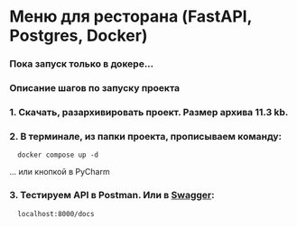 # Меню для ресторана (FastAPI, Postgres, Docker)

### Пока запуск только в докере...

### Описание шагов по запуску проекта

  ### 1. Скачать, разархивировать проект. Размер архива 11.3 kb.

  ### 2. В терминале, из папки проекта, прописываем команду: 
  
      docker compose up -d
      
...  или кнопкой в PyCharm

  ### 3. Тестируем API в Postman. Или в [Swagger](http://localhost:8000/docs): 
  
      localhost:8000/docs
 
